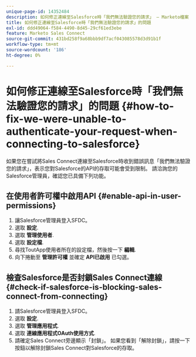 ```yaml
---
unique-page-id: 14352484
description: 如何修正連線至Salesforce時「我們無法驗證您的請求」 — Marketo檔案 — 產品檔案
title: 如何修正連線至Salesforce時「我們無法驗證您的請求」的問題
exl-id: ddd49064-f584-4490-8d45-29cf61ed3ebe
feature: Marketo Sales Connect
source-git-commit: 431bd258f9a68bbb9df7acf043085578d3d91b1f
workflow-type: tm+mt
source-wordcount: '186'
ht-degree: 0%

---
```


# 如何修正連線至Salesforce時「我們無法驗證您的請求」的問題 {#how-to-fix-we-were-unable-to-authenticate-your-request-when-connecting-to-salesforce}

如果您在嘗試將Sales Connect連線至Salesforce時收到錯誤訊息「我們無法驗證您的請求」，表示您對Salesforce的API的存取可能會受到限制。 請洽詢您的Salesforce管理員，確認您已具備下列功能。

## 在使用者許可權中啟用API {#enable-api-in-user-permissions}

1. 讓Salesforce管理員登入SFDC。
1. 選取 **設定**.
1. 選取 **管理使用者**.
1. 選取 **設定檔**.
1. 尋找ToutApp使用者所在的設定檔，然後按一下 **編輯**.
1. 向下捲動至 **管理許可權** 並確定 **API已啟用** 已勾選。

## 檢查Salesforce是否封鎖Sales Connect連線 {#check-if-salesforce-is-blocking-sales-connect-from-connecting}

1. 請Salesforce管理員登入SFDC。
1. 選取 **設定**.
1. 選取 **管理應用程式**.
1. 選取 **連線應用程式OAuth使用方式**.
1. 請確定Sales Connect旁邊顯示「封鎖」。 如果您看到「解除封鎖」，請按一下按鈕以解除封鎖Sales Connect對Salesforce的存取。
